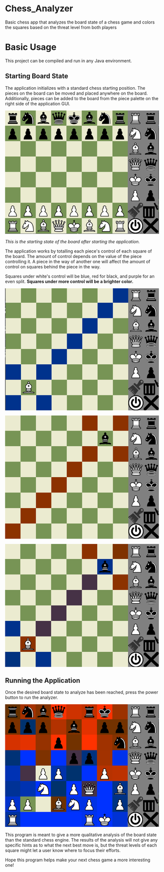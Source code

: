 # Chess_Analyzer
Basic chess app that analyzes the board state of a chess game and colors the squares based on the threat level from both players


# Basic Usage
This project can be compiled and run in any Java environment.

## Starting Board State
The application initializes with a standard chess starting position. The pieces on the board can be moved and placed anywhere on the board. Additionally, pieces can be added to the board from the piece palette on the right side of the application GUI.

![](https://github.com/SagarsGitHub/Chess_Analyzer/blob/master/src/ReadME%20Documentation/Starting%20Board%20State.png)

*This is the starting state of the board after starting the application.*

The application works by totalling each piece's control of each square of the board. The amount of control depends on the value of the piece controlling it. A piece in the way of another one will affect the amount of control on squares behind the piece in the way.

Squares under white's control will be blue, red for black, and purple for an even split. **Squares under more control will be a brighter color.**

![](https://github.com/SagarsGitHub/Chess_Analyzer/blob/master/src/ReadME%20Documentation/Blue%20Control.png)

![](https://github.com/SagarsGitHub/Chess_Analyzer/blob/master/src/ReadME%20Documentation/Red%20Control.png)

![](https://github.com/SagarsGitHub/Chess_Analyzer/blob/master/src/ReadME%20Documentation/Contested%20Control.png)

## Running the Application

Once the desired board state to analyze has been reached, press the power button to run the analyzer.

![](https://github.com/SagarsGitHub/Chess_Analyzer/blob/master/src/ReadME%20Documentation/Average%20Board%20State.png)

This program is meant to give a more qualitative analysis of the board state than the standard chess engine. The results of the analysis will not give any specific hints as to what the next best move is, but the threat levels of each square might let a user know where to focus their efforts.

Hope this program helps make your next chess game a more interesting one!
